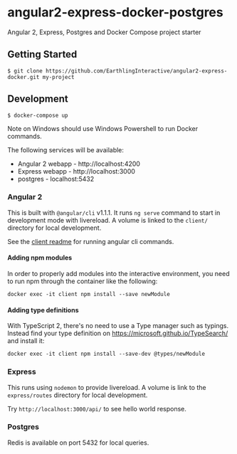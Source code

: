 # angular2-express-docker-postgres

Angular 2, Express, Postgres and Docker Compose project starter

## Getting Started

```
$ git clone https://github.com/EarthlingInteractive/angular2-express-docker.git my-project
```

## Development

```
$ docker-compose up
```

Note on Windows should use Windows Powershell to run Docker commands.

The following services will be available:

* Angular 2 webapp - http://localhost:4200
* Express webapp - http://localhost:3000
* postgres - localhost:5432

### Angular 2

This is built with `@angular/cli` v1.1.1. It runs `ng serve` command to start in development mode with livereload. 
A volume is linked to the `client/` directory for local development.

See the [client readme](client/README.md) for running angular cli commands.

#### Adding npm modules

In order to properly add modules into the interactive environment, you need to run npm through the container like the following:

```
docker exec -it client npm install --save newModule
```

#### Adding type definitions

With TypeScript 2, there's no need to use a Type manager such as typings.  Instead find your type definition on https://microsoft.github.io/TypeSearch/ and install it:

```
docker exec -it client npm install --save-dev @types/newModule
```

### Express

This runs using `nodemon` to provide livereload. A volume is link to the `express/routes` directory for local development.

Try `http://localhost:3000/api/` to see hello world response.

### Postgres

Redis is available on port 5432 for local queries.
